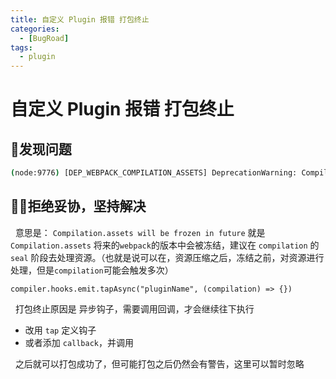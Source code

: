 ```yaml
---
title: 自定义 Plugin 报错 打包终止
categories:
  - [BugRoad]
tags: 
  - plugin
---
```


# 自定义 Plugin 报错 打包终止

## 🤔发现问题

```bash
(node:9776) [DEP_WEBPACK_COMPILATION_ASSETS] DeprecationWarning: Compilation.assets will be frozen in future, all modifications are deprecated.BREAKING CHANGE: No more changes should happen to Compilation.assets after sealing the Compilation.Do changes to assets earlier, e. g. in Compilation.hooks.processAssets.Make sure to an appropriate stage from Compilation.PROCESS_ASSETS_STAGE_*. Use `node --trace-deprecation ...` to show where the warning was created)
```

## 🙅‍♂️拒绝妥协，坚持解决

  意思是： `Compilation.assets will be frozen in future`  就是 `Compilation.assets` 将来的`webpack`的版本中会被冻结，建议在 `compilation` 的 `seal` 阶段去处理资源。（也就是说可以在，资源压缩之后，冻结之前，对资源进行处理，但是`compilation`可能会触发多次）

`compiler.hooks.emit.tapAsync("pluginName", (compilation) => {})`

  打包终止原因是 异步钩子，需要调用回调，才会继续往下执行

- 改用 `tap` 定义钩子
- 或者添加 `callback`，并调用

  之后就可以打包成功了，但可能打包之后仍然会有警告，这里可以暂时忽略